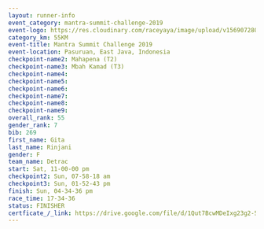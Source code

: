 ```yaml
---
layout: runner-info 
event_category: mantra-summit-challenge-2019 
event-logo: https://res.cloudinary.com/raceyaya/image/upload/v1569072809/logo/mantra-image_segrbx.jpg
category_km: 55KM 
event-title: Mantra Summit Challenge 2019 
event-location: Pasuruan, East Java, Indonesia 
checkpoint-name2: Mahapena (T2) 
checkpoint-name3: Mbah Kamad (T3) 
checkpoint-name4: 
checkpoint-name5: 
checkpoint-name6: 
checkpoint-name7: 
checkpoint-name8: 
checkpoint-name9: 
overall_rank: 55
gender_rank: 7
bib: 269
first_name: Gita
last_name: Rinjani
gender: F
team_name: Detrac
start: Sat, 11-00-00 pm
checkpoint2: Sun, 07-58-18 am
checkpoint3: Sun, 01-52-43 pm
finish: Sun, 04-34-36 pm
race_time: 17-34-36
status: FINISHER
certficate_/_link: https://drive.google.com/file/d/1Qut7BcwMDeIxg23g2-5dxZpLPOr-4Ad4/view?usp=sharing
---
```

